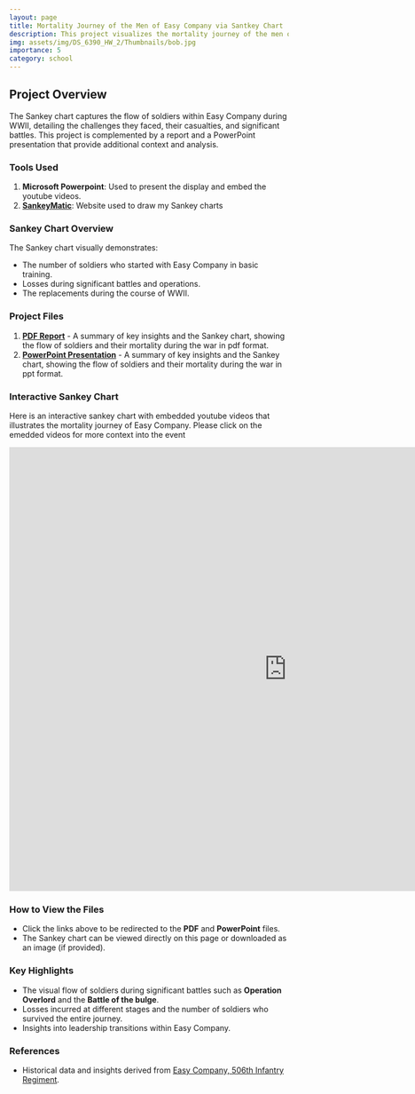 ```yaml
---
layout: page
title: Mortality Journey of the Men of Easy Company via Santkey Chart
description: This project visualizes the mortality journey of the men of Easy Company from basic training to the end of World War II. 
img: assets/img/DS_6390_HW_2/Thumbnails/bob.jpg
importance: 5
category: school
---
```


## **Project Overview**
The Sankey chart captures the flow of soldiers within Easy Company during WWII, detailing the challenges they faced, their casualties, and significant battles. This project is complemented by a report and a PowerPoint presentation that provide additional context and analysis.

### **Tools Used**
1. **Microsoft Powerpoint**: Used to present the display and embed the youtube videos.
2. **[SankeyMatic](https://sankeymatic.com/)**: Website used to draw my Sankey charts

### **Sankey Chart Overview**
The Sankey chart visually demonstrates:
- The number of soldiers who started with Easy Company in basic training.
- Losses during significant battles and operations.
- The replacements during the course of WWII.

### **Project Files**

1. **[PDF Report](https://github.com/DamilolaOwolabi/DS_6306_HW2/blob/main/Oluwadamilola_Owolabi_HW2.pdf)** - A summary of key insights and the Sankey chart, showing the flow of soldiers and their mortality during the war in pdf format.
2. **[PowerPoint Presentation](https://github.com/DamilolaOwolabi/DS_6306_HW2/blob/main/Oluwadamilola_Owolabi_HW2.pptm)** - A summary of key insights and the Sankey chart, showing the flow of soldiers and their mortality during the war in ppt format.


### **Interactive Sankey Chart**
Here is an interactive sankey chart with embedded youtube videos that illustrates the mortality journey of Easy Company. Please click on the emedded videos for more context into the event

<!-- You can embed a static image or a dynamic chart depending on your hosting -->
<iframe src="https://smu365-my.sharepoint.com/personal/oowolabi_smu_edu/_layouts/15/Doc.aspx?sourcedoc={f6102d9e-6075-49ef-9c4e-e43d36f6569a}&amp;action=embedview&amp;wdAr=1.7777777777777777&amp;wdEaaCheck=1" width="1000px" height="800px" frameborder="0">This is an embedded <a target="_blank" href="https://office.com">Microsoft Office</a> presentation, powered by <a target="_blank" href="https://office.com/webapps">Office</a>.</iframe>

### **How to View the Files**
- Click the links above to be redirected to the **PDF** and **PowerPoint** files.
- The Sankey chart can be viewed directly on this page or downloaded as an image (if provided).

### **Key Highlights**
- The visual flow of soldiers during significant battles such as **Operation Overlord** and the **Battle of the bulge**.
- Losses incurred at different stages and the number of soldiers who survived the entire journey.
- Insights into leadership transitions within Easy Company.
  
### **References**
- Historical data and insights derived from [Easy Company, 506th Infantry Regiment](https://en.wikipedia.org/wiki/E_Company,_506th_Infantry_Regiment_(United_States)).

